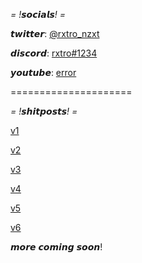 *= !𝙨𝙤𝙘𝙞𝙖𝙡𝙨! =*

𝙩𝙬𝙞𝙩𝙩𝙚𝙧: [@rxtro_nzxt](https://twitter.com/rxtro_nzxt)

𝙙𝙞𝙨𝙘𝙤𝙧𝙙: [rxtro#1234](https://discord.com/users/606670530938011651)

𝙮𝙤𝙪𝙩𝙪𝙗𝙚: [error](https://www.youtube.com/channel/UCEnidBkKEDdS1pxZBnCzARg/about)

=====================

*= !𝙨𝙝𝙞𝙩𝙥𝙤𝙨𝙩𝙨! =*

[v1](https://cdn.discordapp.com/attachments/998447780383170691/1003573349265453086/bruh_bouncy.webm)

[v2](https://cdn.discordapp.com/attachments/998447780383170691/1003567818308075552/16e4652bd2df607ee34b5d0dc1c03488.mp4)

[v3](https://cdn.discordapp.com/attachments/998447780383170691/1003567730420629515/Yoo.mp4)

[v4](https://cdn.discordapp.com/attachments/983572368612016159/1003551926429950022/v12044gd0000cbj83ejc77u1st2gtju0.mp4)

[v5](https://cdn.discordapp.com/attachments/998447780383170691/1003567731091701811/trim.8BE597D8-241E-478E-BBC8-260C00590FA9.mov)

[v6](https://cdn.discordapp.com/attachments/998447780383170691/1003567785483440238/life_could_be_a_dream_-_Anime.mp4)

𝙢𝙤𝙧𝙚 𝙘𝙤𝙢𝙞𝙣𝙜 𝙨𝙤𝙤𝙣!
